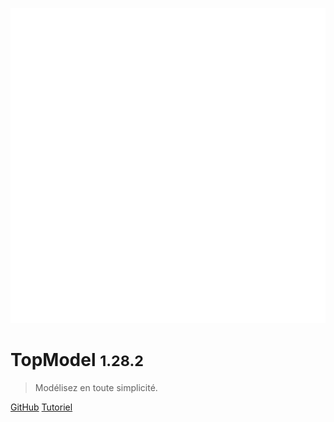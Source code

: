 ![logo](./media/IconDark.svg)

# TopModel <small>1.28.2</small>

> Modélisez en toute simplicité.

[GitHub](https://github.com/klee-contrib/topmodel)
[Tutoriel](/getting-started/00_getting_started.md)
